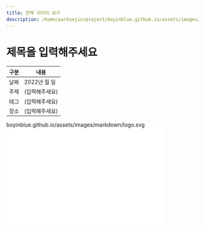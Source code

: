 ```yaml
---
title: 전체 이미지 보기
description: /home/parksejin/project/boyinblue.github.io/assets/images/markdown
---
```



제목을 입력해주세요
===


|구분|내용|
|---|---|
|날짜|2022년 월 일|
|주제|(입력해주세요)|
|테그|(입력해주세요)|
|장소|(입력해주세요)|


boyinblue.github.io/assets/images/markdown/logo.svg
![이미지](logo.svg)


